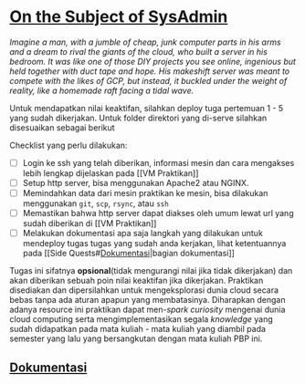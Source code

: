 # <u>On the Subject of SysAdmin</u>

*Imagine a man, with a jumble of cheap, junk computer parts in his arms and a dream to rival the giants of the cloud, who built a server in his bedroom. It was like one of those DIY projects you see online, ingenious but held together with duct tape and hope. His makeshift server was meant to compete with the likes of GCP, but instead, it buckled under the weight of reality, like a homemade raft facing a tidal wave.*

Untuk mendapatkan nilai keaktifan, silahkan deploy tuga pertemuan 1 - 5 yang sudah dikerjakan. Untuk folder direktori yang di-serve silahkan disesuaikan sebagai berikut

Checklist yang perlu dilakukan:
- [ ] Login ke ssh yang telah diberikan, informasi mesin dan cara mengakses lebih lengkap dijelaskan pada [[VM Praktikan]]
- [ ] Setup http server, bisa menggunakan Apache2 atau NGINX.
- [ ] Memindahkan data dari mesin praktikan ke mesin, bisa dilakukan menggunakan `git`, `scp`, `rsync`, atau `ssh`
- [ ] Memastikan bahwa http server dapat diakses oleh umum lewat url yang sudah diberikan di [[VM Praktikan]]
- [ ] Melakukan dokumentasi apa saja langkah yang dilakukan untuk mendeploy tugas tugas yang sudah anda kerjakan, lihat ketentuannya pada [[Side Quests#<u>Dokumentasi</u>|bagian dokumentasi]]

Tugas ini sifatnya **opsional**(tidak mengurangi nilai jika tidak dikerjakan) dan akan diberikan sebuah poin nilai keaktifan jika dikerjakan. Praktikan disediakan dan dipersilahkan untuk mengeksplorasi dunia cloud secara bebas tanpa ada aturan apapun yang membatasinya. Diharapkan dengan adanya resource ini praktikan dapat men-*spark* *curiosity* mengenai dunia cloud computing serta mengimplementasikan segala *knowledge* yang sudah didapatkan pada mata kuliah - mata kuliah yang diambil pada semester yang lalu yang bersangkutan dengan mata kuliah PBP ini.

## <u>Dokumentasi</u>
